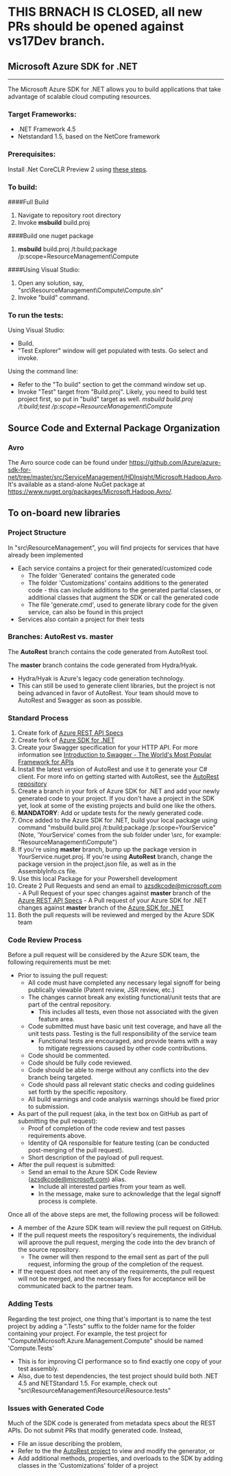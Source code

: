 # THIS BRNACH IS CLOSED, all new PRs should be opened against vs17Dev branch.


## Microsoft Azure SDK for .NET
----------
The Microsoft Azure SDK for .NET allows you to build applications
that take advantage of scalable cloud computing resources.

### Target Frameworks:

* .NET Framework 4.5
* Netstandard 1.5, based on the NetCore framework

### Prerequisites:
  Install .Net CoreCLR Preview 2 using [these steps](https://download.microsoft.com/download/A/3/8/A38489F3-9777-41DD-83F8-2CBDFAB2520C/DotNetCore.1.0.0-VS2015Tools.Preview2.exe).

### To build:

####Full Build

 1. Navigate to repository root directory
 2. Invoke **msbuild** build.proj

####Build one nuget package

 1. **msbuild** build.proj /t:build;package /p:scope=ResourceManagement\Compute


####Using Visual Studio:

  

 1. Open any solution, say, "src\ResourceManagement\Compute\Compute.sln"
 2. Invoke "build" command.


### To run the tests:

Using Visual Studio:

  - Build.
  - "Test Explorer" window will get populated with tests. Go select and invoke.

Using the command line:

  - Refer to the "To build" section to get the command window set up.
  - Invoke "Test" target from "Build.proj". Likely, you need to build test project first, so put in "build" target as well. 
        *msbuild build.proj /t:build;test /p:scope=ResourceManagement\Compute*

## Source Code and External Package Organization

### Avro

The Avro source code can be found under https://github.com/Azure/azure-sdk-for-net/tree/master/src/ServiceManagement/HDInsight/Microsoft.Hadoop.Avro. It's available as a stand-alone NuGet package at https://www.nuget.org/packages/Microsoft.Hadoop.Avro/.

## To on-board new libraries

### Project Structure

In "src\ResourceManagement", you will find projects for services that have already been implemented

  - Each service contains a project for their generated/customized code
    - The folder 'Generated' contains the generated code
    - The folder 'Customizations' contains additions to the generated code - this can include additions to the generated partial classes, or additional classes that augment the SDK or call the generated code
    - The file 'generate.cmd', used to generate library code for the given service, can also be found in this project
  - Services also contain a project for their tests

### Branches: AutoRest vs. master

The **AutoRest** branch contains the code generated from AutoRest tool.

The **master** branch contains the code generated from Hydra/Hyak.
  - Hydra/Hyak is Azure's legacy code generation technology.
  - This can still be used to generate client libraries, but the project is not being advanced in favor of AutoRest. Your team should move to AutoRest and Swagger as soon as possible.

### Standard Process

 1. Create fork of [Azure REST API Specs](https://github.com/azure/azure-rest-api-specs)
 2. Create fork of [Azure SDK for .NET](https://github.com/azure/azure-sdk-for-net)
 3. Create your Swagger specification for your HTTP API. For more information see 
 [Introduction to Swagger - The World's Most Popular Framework for APIs](http://swagger.io)
 4. Install the latest version of AutoRest and use it to generate your C# client. For more info on getting started with AutoRest, 
 see the [AutoRest repository](https://github.com/Azure/autorest)
 5. Create a branch in your fork of Azure SDK for .NET and add your newly generated code to your project. If you don't have a project in the SDK yet, look at some of the existing projects and build one like the others. 
 6. **MANDATORY**: Add or update tests for the newly generated code.
 7. Once added to the Azure SDK for .NET, build your local package using command "msbuild build.proj /t:build;package /p:scope=YourService" 
 (Note, 'YourService' comes from the sub folder under <sdk-repo-root>\src, for example: "ResourceManagement\Compute")
 8. If you're using **master** branch, bump up the package version in YourService.nuget.proj. If you're using **AutoRest** branch, change the package version in the project.json file, as well as in the AssemblyInfo.cs file.
 9. Use this local Package for your Powershell development
 10. Create 2 Pull Requests and send an email to [azsdkcode@microsoft.com](mailto:azsdkcode@microsoft.com)
    - A Pull Request of your spec changes against **master** branch of the [Azure REST API Specs](https://github.com/azure/azure-rest-api-specs)
    - A Pull request of your Azure SDK for .NET changes against **master** branch of the [Azure SDK for .NET](https://github.com/azure/azure-sdk-for-net)
 11. Both the pull requests will be reviewed and merged by the Azure SDK team

### Code Review Process

Before a pull request will be considered by the Azure SDK team, the following requirements must be met:

- Prior to issuing the pull request:
  - All code must have completed any necessary legal signoff for being publically viewable (Patent review, JSR review, etc.)
  - The changes cannot break any existing functional/unit tests that are part of the central repository.
    - This includes all tests, even those not associated with the given feature area.
  - Code submitted must have basic unit test coverage, and have all the unit tests pass. Testing is the full responsibility of the service team
    - Functional tests are encouraged, and provide teams with a way to mitigate regressions caused by other code contributions.
  - Code should be commented.
  - Code should be fully code reviewed.
  - Code should be able to merge without any conflicts into the dev branch being targeted.
  - Code should pass all relevant static checks and coding guidelines set forth by the specific repository.
  - All build warnings and code analysis warnings should be fixed prior to submission.
- As part of the pull request (aka, in the text box on GitHub as part of submitting the pull request):
  - Proof of completion of the code review and test passes requirements above.
  - Identity of QA responsible for feature testing (can be conducted post-merging of the pull request).
  - Short description of the payload of pull request.
- After the pull request is submitted:
  - Send an email to the Azure SDK Code Review (azsdkcode@microsoft.com) alias.
    - Include all interested parties from your team as well.
    - In the message, make sure to acknowledge that the legal signoff process is complete.

Once all of the above steps are met, the following process will be followed:

- A member of the Azure SDK team will review the pull request on GitHub.
- If the pull request meets the respository's requirements, the individual will aproove the pull request, merging the code into the dev branch of the source repository.
  - The owner will then respond to the email sent as part of the pull request, informing the group of the completion of the request.
- If the request does not meet any of the requirements, the pull request will not be merged, and the necessary fixes for acceptance will be communicated back to the partner team.

### Adding Tests

Regarding the test project, one thing that's important is to name the test project by adding a ".Tests" suffix to the folder name for the folder containing your project. For example, the test project for "Compute\Microsoft.Azure.Management.Compute" should be named 'Compute.Tests'

  - This is for improving CI performance so to find exactly one copy of your test assembly.
  - Also, due to test dependencies, the test project should build both .NET 4.5 and NETStandard 1.5. For example, check out "src\ResourceManagement\Resource\Resource.tests"

### Issues with Generated Code

Much of the SDK code is generated from metadata specs about the REST APIs. Do not submit PRs that modify generated code. Instead, 
  - File an issue describing the problem,
  - Refer to the the [AutoRest project](https://github.com/azure/autorest) to view and modify the generator, or
  - Add additional methods, properties, and overloads to the SDK by adding classes in the 'Customizations' folder of a project
